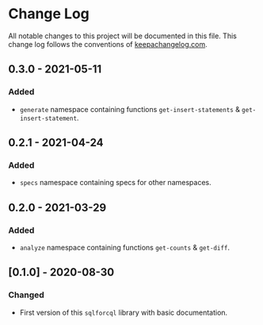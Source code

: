 # Change Log
All notable changes to this project will be documented in this file. This change log follows the conventions of [keepachangelog.com](http://keepachangelog.com/).

## 0.3.0 - 2021-05-11
### Added
- `generate` namespace containing functions `get-insert-statements` & `get-insert-statement`.

## 0.2.1 - 2021-04-24
### Added
- `specs` namespace containing specs for other namespaces.

## 0.2.0 - 2021-03-29
### Added
- `analyze` namespace containing functions `get-counts` & `get-diff`.

## [0.1.0] - 2020-08-30
### Changed
- First version of this `sqlforcql` library with basic documentation.

[Unreleased]: https://github.com/your-name/sqlforcql/compare/0.1.1...HEAD
[0.1.1]: https://github.com/your-name/sqlforcql/compare/0.1.0...0.1.1
